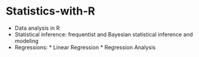 # Statistics-with-R
* Data analysis in R
* Statistical inference: frequentist and Bayesian statistical inference and modeling
* Regressions: * Linear Regression 
               * Regression Analysis
